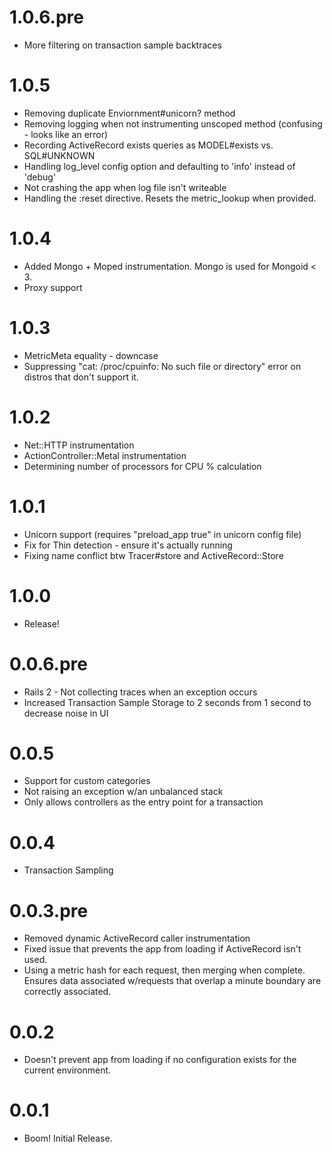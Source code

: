 # 1.0.6.pre

* More filtering on transaction sample backtraces

# 1.0.5

* Removing duplicate Enviornment#unicorn? method 
* Removing logging when not instrumenting unscoped method (confusing - looks like an error)
* Recording ActiveRecord exists queries as MODEL#exists vs. SQL#UNKNOWN
* Handling log_level config option and defaulting to 'info' instead of 'debug'
* Not crashing the app when log file isn't writeable
* Handling the :reset directive. Resets the metric_lookup when provided.

# 1.0.4

* Added Mongo + Moped instrumentation. Mongo is used for Mongoid < 3.
* Proxy support

# 1.0.3

* MetricMeta equality - downcase
* Suppressing "cat: /proc/cpuinfo: No such file or directory" error on distros that don't support it.

# 1.0.2

* Net::HTTP instrumentation
* ActionController::Metal instrumentation
* Determining number of processors for CPU % calculation

# 1.0.1

* Unicorn support (requires "preload_app true" in unicorn config file)
* Fix for Thin detection - ensure it's actually running
* Fixing name conflict btw Tracer#store and ActiveRecord::Store

# 1.0.0

* Release!

# 0.0.6.pre

* Rails 2 - Not collecting traces when an exception occurs
* Increased Transaction Sample Storage to 2 seconds from 1 second to decrease noise in UI

# 0.0.5

* Support for custom categories
* Not raising an exception w/an unbalanced stack
* Only allows controllers as the entry point for a transaction

# 0.0.4

* Transaction Sampling

# 0.0.3.pre

* Removed dynamic ActiveRecord caller instrumentation
* Fixed issue that prevents the app from loading if ActiveRecord isn't used.
* Using a metric hash for each request, then merging when complete. Ensures data associated w/requests that overlap a 
  minute boundary are correctly associated.

# 0.0.2

* Doesn't prevent app from loading if no configuration exists for the current environment.

# 0.0.1

* Boom! Initial Release.